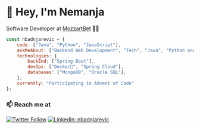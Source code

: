 # 👋 Hey, I'm Nemanja
Software Developer at [MozzartBet](https://mozzartbet.com) 🧑‍💻

```javascript
const nbadnjarevic = {
    code: ["Java", "Python", "JavaScript"],
    askMeAbout: ["Backend Web Development", "Tech", "Java", "Python one-liners 🍝"],
    technologies: {
        backEnd: ["Spring Boot"],
        devOps: ["Docker🐳", "Spring Cloud"],
        databases: ["MongoDB", "Oracle SQL"],
    },
    currently: "Participating in Advent of Code"
};
```

### 📫 Reach me at 
[![Twitter Follow](https://user-images.githubusercontent.com/6236009/200082759-1545c91f-ba05-4039-adaf-5e12d89b7832.svg)](https://twitter.com/intent/follow?screen_name=necabadnjar)
[![Linkedin: nbadnjarevic](https://user-images.githubusercontent.com/6236009/200082761-6d7788dd-56f9-45a1-8129-8beb7ec00028.svg)](https://www.linkedin.com/in/nbadnjarevic/)
